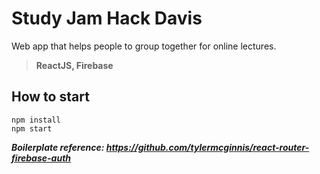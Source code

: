 # Study Jam Hack Davis
Web app that helps people to group together for online lectures. 
> **ReactJS, Firebase**

## How to start
```
npm install
npm start
```


**_Boilerplate reference: https://github.com/tylermcginnis/react-router-firebase-auth_** 

